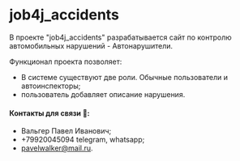 # job4j_accidents

В проекте "job4j_accidents" разрабатывается сайт по контролю автомобильных нарушений - Автонарушители.

Функционал проекта позволяет:
* В системе существуют две роли. Обычные пользователи и автоинспекторы;
* пользователь добавляет описание нарушения.

#### Контакты для связи :iphone::
* Вальгер Павел Иванович;
* +79920045094 telegram, whatsapp;
* pavelwalker@mail.ru.